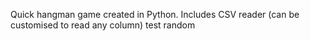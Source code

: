 Quick hangman game created in Python.
Includes CSV reader (can be customised to read any column)
test random